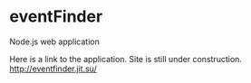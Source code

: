 eventFinder
===========

Node.js web application

Here is a link to the application. Site is still under construction.
http://eventfinder.jit.su/
